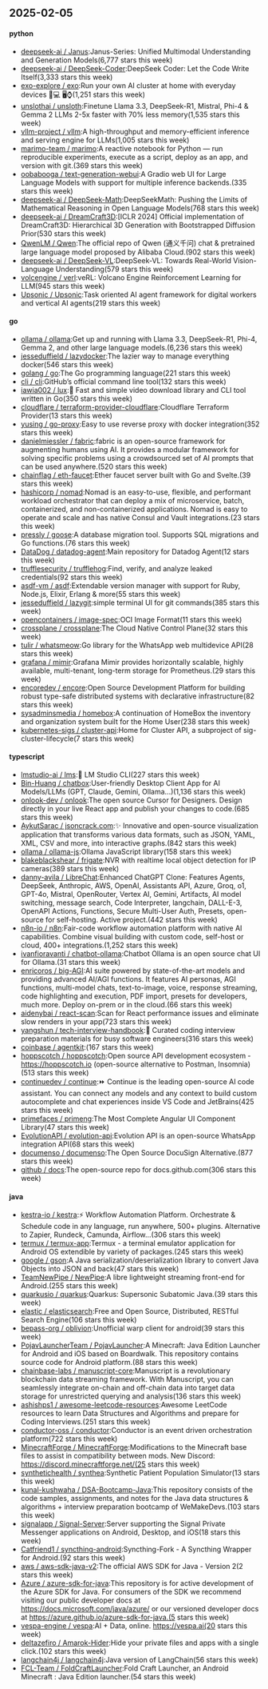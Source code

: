 ## 2025-02-05

#### python
* [deepseek-ai / Janus](https://github.com/deepseek-ai/Janus):Janus-Series: Unified Multimodal Understanding and Generation Models(6,777 stars this week)
* [deepseek-ai / DeepSeek-Coder](https://github.com/deepseek-ai/DeepSeek-Coder):DeepSeek Coder: Let the Code Write Itself(3,333 stars this week)
* [exo-explore / exo](https://github.com/exo-explore/exo):Run your own AI cluster at home with everyday devices 📱💻 🖥️⌚(1,251 stars this week)
* [unslothai / unsloth](https://github.com/unslothai/unsloth):Finetune Llama 3.3, DeepSeek-R1, Mistral, Phi-4 & Gemma 2 LLMs 2-5x faster with 70% less memory(1,535 stars this week)
* [vllm-project / vllm](https://github.com/vllm-project/vllm):A high-throughput and memory-efficient inference and serving engine for LLMs(1,005 stars this week)
* [marimo-team / marimo](https://github.com/marimo-team/marimo):A reactive notebook for Python — run reproducible experiments, execute as a script, deploy as an app, and version with git.(369 stars this week)
* [oobabooga / text-generation-webui](https://github.com/oobabooga/text-generation-webui):A Gradio web UI for Large Language Models with support for multiple inference backends.(335 stars this week)
* [deepseek-ai / DeepSeek-Math](https://github.com/deepseek-ai/DeepSeek-Math):DeepSeekMath: Pushing the Limits of Mathematical Reasoning in Open Language Models(768 stars this week)
* [deepseek-ai / DreamCraft3D](https://github.com/deepseek-ai/DreamCraft3D):[ICLR 2024] Official implementation of DreamCraft3D: Hierarchical 3D Generation with Bootstrapped Diffusion Prior(530 stars this week)
* [QwenLM / Qwen](https://github.com/QwenLM/Qwen):The official repo of Qwen (通义千问) chat & pretrained large language model proposed by Alibaba Cloud.(902 stars this week)
* [deepseek-ai / DeepSeek-VL](https://github.com/deepseek-ai/DeepSeek-VL):DeepSeek-VL: Towards Real-World Vision-Language Understanding(579 stars this week)
* [volcengine / verl](https://github.com/volcengine/verl):veRL: Volcano Engine Reinforcement Learning for LLM(945 stars this week)
* [Upsonic / Upsonic](https://github.com/Upsonic/Upsonic):Task oriented AI agent framework for digital workers and vertical AI agents(219 stars this week)

#### go
* [ollama / ollama](https://github.com/ollama/ollama):Get up and running with Llama 3.3, DeepSeek-R1, Phi-4, Gemma 2, and other large language models.(6,236 stars this week)
* [jesseduffield / lazydocker](https://github.com/jesseduffield/lazydocker):The lazier way to manage everything docker(546 stars this week)
* [golang / go](https://github.com/golang/go):The Go programming language(221 stars this week)
* [cli / cli](https://github.com/cli/cli):GitHub’s official command line tool(132 stars this week)
* [iawia002 / lux](https://github.com/iawia002/lux):👾 Fast and simple video download library and CLI tool written in Go(350 stars this week)
* [cloudflare / terraform-provider-cloudflare](https://github.com/cloudflare/terraform-provider-cloudflare):Cloudflare Terraform Provider(13 stars this week)
* [yusing / go-proxy](https://github.com/yusing/go-proxy):Easy to use reverse proxy with docker integration(352 stars this week)
* [danielmiessler / fabric](https://github.com/danielmiessler/fabric):fabric is an open-source framework for augmenting humans using AI. It provides a modular framework for solving specific problems using a crowdsourced set of AI prompts that can be used anywhere.(520 stars this week)
* [chainflag / eth-faucet](https://github.com/chainflag/eth-faucet):Ether faucet server built with Go and Svelte.(39 stars this week)
* [hashicorp / nomad](https://github.com/hashicorp/nomad):Nomad is an easy-to-use, flexible, and performant workload orchestrator that can deploy a mix of microservice, batch, containerized, and non-containerized applications. Nomad is easy to operate and scale and has native Consul and Vault integrations.(23 stars this week)
* [pressly / goose](https://github.com/pressly/goose):A database migration tool. Supports SQL migrations and Go functions.(76 stars this week)
* [DataDog / datadog-agent](https://github.com/DataDog/datadog-agent):Main repository for Datadog Agent(12 stars this week)
* [trufflesecurity / trufflehog](https://github.com/trufflesecurity/trufflehog):Find, verify, and analyze leaked credentials(92 stars this week)
* [asdf-vm / asdf](https://github.com/asdf-vm/asdf):Extendable version manager with support for Ruby, Node.js, Elixir, Erlang & more(55 stars this week)
* [jesseduffield / lazygit](https://github.com/jesseduffield/lazygit):simple terminal UI for git commands(385 stars this week)
* [opencontainers / image-spec](https://github.com/opencontainers/image-spec):OCI Image Format(11 stars this week)
* [crossplane / crossplane](https://github.com/crossplane/crossplane):The Cloud Native Control Plane(32 stars this week)
* [tulir / whatsmeow](https://github.com/tulir/whatsmeow):Go library for the WhatsApp web multidevice API(28 stars this week)
* [grafana / mimir](https://github.com/grafana/mimir):Grafana Mimir provides horizontally scalable, highly available, multi-tenant, long-term storage for Prometheus.(29 stars this week)
* [encoredev / encore](https://github.com/encoredev/encore):Open Source Development Platform for building robust type-safe distributed systems with declarative infrastructure(82 stars this week)
* [sysadminsmedia / homebox](https://github.com/sysadminsmedia/homebox):A continuation of HomeBox the inventory and organization system built for the Home User(238 stars this week)
* [kubernetes-sigs / cluster-api](https://github.com/kubernetes-sigs/cluster-api):Home for Cluster API, a subproject of sig-cluster-lifecycle(7 stars this week)

#### typescript
* [lmstudio-ai / lms](https://github.com/lmstudio-ai/lms):👾 LM Studio CLI(227 stars this week)
* [Bin-Huang / chatbox](https://github.com/Bin-Huang/chatbox):User-friendly Desktop Client App for AI Models/LLMs (GPT, Claude, Gemini, Ollama...)(1,136 stars this week)
* [onlook-dev / onlook](https://github.com/onlook-dev/onlook):The open source Cursor for Designers. Design directly in your live React app and publish your changes to code.(685 stars this week)
* [AykutSarac / jsoncrack.com](https://github.com/AykutSarac/jsoncrack.com):✨ Innovative and open-source visualization application that transforms various data formats, such as JSON, YAML, XML, CSV and more, into interactive graphs.(842 stars this week)
* [ollama / ollama-js](https://github.com/ollama/ollama-js):Ollama JavaScript library(158 stars this week)
* [blakeblackshear / frigate](https://github.com/blakeblackshear/frigate):NVR with realtime local object detection for IP cameras(389 stars this week)
* [danny-avila / LibreChat](https://github.com/danny-avila/LibreChat):Enhanced ChatGPT Clone: Features Agents, DeepSeek, Anthropic, AWS, OpenAI, Assistants API, Azure, Groq, o1, GPT-4o, Mistral, OpenRouter, Vertex AI, Gemini, Artifacts, AI model switching, message search, Code Interpreter, langchain, DALL-E-3, OpenAPI Actions, Functions, Secure Multi-User Auth, Presets, open-source for self-hosting. Active project.(442 stars this week)
* [n8n-io / n8n](https://github.com/n8n-io/n8n):Fair-code workflow automation platform with native AI capabilities. Combine visual building with custom code, self-host or cloud, 400+ integrations.(1,252 stars this week)
* [ivanfioravanti / chatbot-ollama](https://github.com/ivanfioravanti/chatbot-ollama):Chatbot Ollama is an open source chat UI for Ollama.(31 stars this week)
* [enricoros / big-AGI](https://github.com/enricoros/big-AGI):AI suite powered by state-of-the-art models and providing advanced AI/AGI functions. It features AI personas, AGI functions, multi-model chats, text-to-image, voice, response streaming, code highlighting and execution, PDF import, presets for developers, much more. Deploy on-prem or in the cloud.(66 stars this week)
* [aidenybai / react-scan](https://github.com/aidenybai/react-scan):Scan for React performance issues and eliminate slow renders in your app(723 stars this week)
* [yangshun / tech-interview-handbook](https://github.com/yangshun/tech-interview-handbook):💯 Curated coding interview preparation materials for busy software engineers(316 stars this week)
* [coinbase / agentkit](https://github.com/coinbase/agentkit):(167 stars this week)
* [hoppscotch / hoppscotch](https://github.com/hoppscotch/hoppscotch):Open source API development ecosystem - https://hoppscotch.io (open-source alternative to Postman, Insomnia)(513 stars this week)
* [continuedev / continue](https://github.com/continuedev/continue):⏩ Continue is the leading open-source AI code assistant. You can connect any models and any context to build custom autocomplete and chat experiences inside VS Code and JetBrains(425 stars this week)
* [primefaces / primeng](https://github.com/primefaces/primeng):The Most Complete Angular UI Component Library(47 stars this week)
* [EvolutionAPI / evolution-api](https://github.com/EvolutionAPI/evolution-api):Evolution API is an open-source WhatsApp integration API(68 stars this week)
* [documenso / documenso](https://github.com/documenso/documenso):The Open Source DocuSign Alternative.(877 stars this week)
* [github / docs](https://github.com/github/docs):The open-source repo for docs.github.com(306 stars this week)

#### java
* [kestra-io / kestra](https://github.com/kestra-io/kestra):⚡ Workflow Automation Platform. Orchestrate & Schedule code in any language, run anywhere, 500+ plugins. Alternative to Zapier, Rundeck, Camunda, Airflow...(306 stars this week)
* [termux / termux-app](https://github.com/termux/termux-app):Termux - a terminal emulator application for Android OS extendible by variety of packages.(245 stars this week)
* [google / gson](https://github.com/google/gson):A Java serialization/deserialization library to convert Java Objects into JSON and back(47 stars this week)
* [TeamNewPipe / NewPipe](https://github.com/TeamNewPipe/NewPipe):A libre lightweight streaming front-end for Android.(255 stars this week)
* [quarkusio / quarkus](https://github.com/quarkusio/quarkus):Quarkus: Supersonic Subatomic Java.(39 stars this week)
* [elastic / elasticsearch](https://github.com/elastic/elasticsearch):Free and Open Source, Distributed, RESTful Search Engine(106 stars this week)
* [bepass-org / oblivion](https://github.com/bepass-org/oblivion):Unofficial warp client for android(39 stars this week)
* [PojavLauncherTeam / PojavLauncher](https://github.com/PojavLauncherTeam/PojavLauncher):A Minecraft: Java Edition Launcher for Android and iOS based on Boardwalk. This repository contains source code for Android platform.(88 stars this week)
* [chainbase-labs / manuscript-core](https://github.com/chainbase-labs/manuscript-core):Manuscript is a revolutionary blockchain data streaming framework. With Manuscript, you can seamlessly integrate on-chain and off-chain data into target data storage for unrestricted querying and analysis(136 stars this week)
* [ashishps1 / awesome-leetcode-resources](https://github.com/ashishps1/awesome-leetcode-resources):Awesome LeetCode resources to learn Data Structures and Algorithms and prepare for Coding Interviews.(251 stars this week)
* [conductor-oss / conductor](https://github.com/conductor-oss/conductor):Conductor is an event driven orchestration platform(722 stars this week)
* [MinecraftForge / MinecraftForge](https://github.com/MinecraftForge/MinecraftForge):Modifications to the Minecraft base files to assist in compatibility between mods. New Discord: https://discord.minecraftforge.net/(25 stars this week)
* [synthetichealth / synthea](https://github.com/synthetichealth/synthea):Synthetic Patient Population Simulator(13 stars this week)
* [kunal-kushwaha / DSA-Bootcamp-Java](https://github.com/kunal-kushwaha/DSA-Bootcamp-Java):This repository consists of the code samples, assignments, and notes for the Java data structures & algorithms + interview preparation bootcamp of WeMakeDevs.(103 stars this week)
* [signalapp / Signal-Server](https://github.com/signalapp/Signal-Server):Server supporting the Signal Private Messenger applications on Android, Desktop, and iOS(18 stars this week)
* [Catfriend1 / syncthing-android](https://github.com/Catfriend1/syncthing-android):Syncthing-Fork - A Syncthing Wrapper for Android.(92 stars this week)
* [aws / aws-sdk-java-v2](https://github.com/aws/aws-sdk-java-v2):The official AWS SDK for Java - Version 2(2 stars this week)
* [Azure / azure-sdk-for-java](https://github.com/Azure/azure-sdk-for-java):This repository is for active development of the Azure SDK for Java. For consumers of the SDK we recommend visiting our public developer docs at https://docs.microsoft.com/java/azure/ or our versioned developer docs at https://azure.github.io/azure-sdk-for-java.(5 stars this week)
* [vespa-engine / vespa](https://github.com/vespa-engine/vespa):AI + Data, online. https://vespa.ai(20 stars this week)
* [deltazefiro / Amarok-Hider](https://github.com/deltazefiro/Amarok-Hider):Hide your private files and apps with a single click.(102 stars this week)
* [langchain4j / langchain4j](https://github.com/langchain4j/langchain4j):Java version of LangChain(56 stars this week)
* [FCL-Team / FoldCraftLauncher](https://github.com/FCL-Team/FoldCraftLauncher):Fold Craft Launcher, an Android Minecraft : Java Edition launcher.(54 stars this week)
